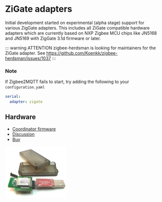 # ZiGate adapters

Initial development started on experimental (alpha stage) support for various ZigGate adapters.  This includes all ZiGate compatible hardware adapters which are currently based on NXP Zigbee MCU chips like JN5168 and JN5169 with ZigGate 3.1d firmware or later.

::: warning ATTENTION
zigbee-herdsman is looking for maintainers for the ZiGate adapter. See https://github.com/Koenkk/zigbee-herdsman/issues/1037
:::

### Note

If Zigbee2MQTT fails to start, try adding the following to your `configuration.yaml`

```yaml
serial:
  adapter: zigate
```

## Hardware

* [Coordinator firmware](https://zigate.fr/tag/firmware/)  
* [Discussion](https://github.com/Koenkk/zigbee-herdsman/issues/242)  
* [Buy](https://zigate.fr/boutique/?orderby=date_desc)

<img src="../../images/zigate_usb_ttl.png" width="200" />
